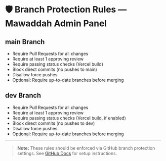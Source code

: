 # 🛡️ Branch Protection Rules — Mawaddah Admin Panel

## main Branch
- Require Pull Requests for all changes
- Require at least 1 approving review
- Require passing status checks (Vercel build)
- Block direct commits (no pushes to main)
- Disallow force pushes
- Optional: Require up-to-date branches before merging

## dev Branch
- Require Pull Requests for all changes
- Require at least 1 approving review
- Require passing status checks (Vercel build, if enabled)
- Block direct commits (no pushes to dev)
- Disallow force pushes
- Optional: Require up-to-date branches before merging

---

> **Note:** These rules should be enforced via GitHub branch protection settings. See [GitHub Docs](https://docs.github.com/en/repositories/configuring-branches-and-merges-in-your-repository/managing-branch-protection-rules/about-protected-branches) for setup instructions. 